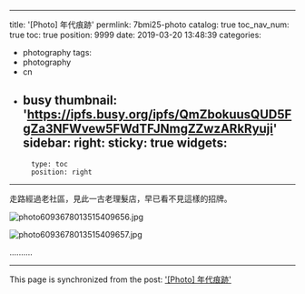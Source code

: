 
---
title: '[Photo] 年代痕跡'
permlink: 7bmi25-photo
catalog: true
toc_nav_num: true
toc: true
position: 9999
date: 2019-03-20 13:48:39
categories:
- photography
tags:
- photography
- cn
- busy
thumbnail: 'https://ipfs.busy.org/ipfs/QmZbokuusQUD5FgZa3NFWvew5FWdTFJNmgZZwzARkRyuji'
sidebar:
    right:
        sticky: true
widgets:
    -
        type: toc
        position: right
---


走路經過老社區，見此一古老理髮店，早已看不見這樣的招牌。

![photo6093678013515409656.jpg](https://ipfs.busy.org/ipfs/QmZbokuusQUD5FgZa3NFWvew5FWdTFJNmgZZwzARkRyuji)

![photo6093678013515409657.jpg](https://ipfs.busy.org/ipfs/QmWivAC775wzd6yafihr4faNM2fek8ZQEN7MUV8r6iLoa8)

..........


- - -

This page is synchronized from the post: ['[Photo] 年代痕跡'](https://steemit.com/@deanliu/7bmi25-photo)
